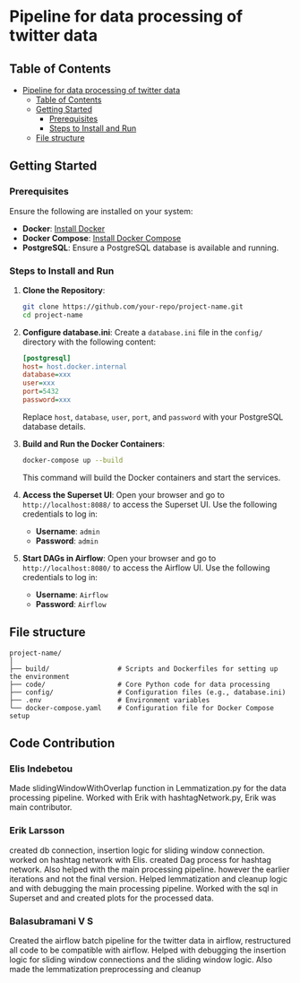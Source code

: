# Pipeline for data processing of twitter data

## Table of Contents
- [Pipeline for data processing of twitter data](#pipeline-for-data-processing-of-twitter-data)
  - [Table of Contents](#table-of-contents)
  - [Getting Started](#getting-started)
    - [Prerequisites](#prerequisites)
    - [Steps to Install and Run](#steps-to-install-and-run)
  - [File structure](#file-structure)
## Getting Started

### Prerequisites
Ensure the following are installed on your system:
- **Docker**: [Install Docker](https://docs.docker.com/get-docker/)
- **Docker Compose**: [Install Docker Compose](https://docs.docker.com/compose/install/)
- **PostgreSQL**: Ensure a PostgreSQL database is available and running.

### Steps to Install and Run

1. **Clone the Repository**:
   ```bash
   git clone https://github.com/your-repo/project-name.git
   cd project-name

2. **Configure database.ini**:
   Create a `database.ini` file in the `config/` directory with the following content:
   ```ini
   [postgresql]
   host= host.docker.internal
   database=xxx
   user=xxx
   port=5432
   password=xxx
   ```
   Replace `host`, `database`, `user`, `port`, and `password` with your PostgreSQL database details.

3. **Build and Run the Docker Containers**:
   ```bash
   docker-compose up --build
   ```
   This command will build the Docker containers and start the services.



4. **Access the Superset UI**:
   Open your browser and go to `http://localhost:8088/` to access the Superset UI.
   Use the following credentials to log in:
   - **Username**: `admin`
   - **Password**: `admin`

5. **Start DAGs in Airflow**:
   Open your browser and go to `http://localhost:8080/` to access the Airflow UI.
   Use the following credentials to log in:
   - **Username**: `Airflow`
   - **Password**: `Airflow`

## File structure
```
project-name/
│
├── build/                 # Scripts and Dockerfiles for setting up the environment
├── code/                  # Core Python code for data processing
├── config/                # Configuration files (e.g., database.ini)
├── .env                   # Environment variables
└── docker-compose.yaml    # Configuration file for Docker Compose setup
```

## Code Contribution

### Elis Indebetou
Made slidingWindowWithOverlap function in Lemmatization.py for the data processing pipeline. Worked with Erik with hashtagNetwork.py, Erik was main contributor.

### Erik Larsson
created db connection, insertion logic for sliding window connection. worked on hashtag network with Elis. created Dag process for hashtag network. Also helped with the main processing pipeline. however the earlier iterations and not the final version. Helped lemmatization and cleanup logic and with debugging the main processing pipeline. Worked with the sql in Superset and and created plots for the processed data. 


### Balasubramani V S
Created the airflow batch pipeline for the twitter data in airflow, restructured all code to be compatible with airflow. Helped with debugging the insertion logic for sliding window connections and the sliding window logic. Also made the lemmatization preprocessing and cleanup